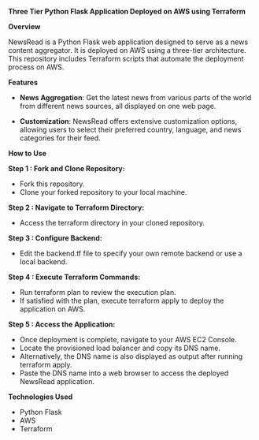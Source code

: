 **Three Tier Python Flask Application Deployed on AWS using Terraform**

**Overview**

NewsRead is a Python Flask web application designed to serve as a news content aggregator. It is deployed on AWS using a three-tier architecture. This repository includes Terraform scripts that automate the deployment process on AWS.

**Features**

- **News Aggregation**: Get the latest news from various parts of the world from different news sources, all displayed on one web page.

- **Customization**: NewsRead offers extensive customization options, allowing users to select their preferred country, language, and news categories for their feed.

**How to Use**

**Step 1 : Fork and Clone Repository:**

- Fork this repository.
- Clone your forked repository to your local machine.

**Step 2 : Navigate to Terraform Directory:**

- Access the terraform directory in your cloned repository.

**Step 3 : Configure Backend:**

- Edit the backend.tf file to specify your own remote backend or use a local backend.

**Step 4 : Execute Terraform Commands:**

- Run terraform plan to review the execution plan.
- If satisfied with the plan, execute terraform apply to deploy the application on AWS.

**Step 5 : Access the Application:**

- Once deployment is complete, navigate to your AWS EC2 Console.
- Locate the provisioned load balancer and copy its DNS name.
- Alternatively, the DNS name is also displayed as output after running terraform apply.
- Paste the DNS name into a web browser to access the deployed NewsRead application.

**Technologies Used**

- Python Flask
- AWS
- Terraform
